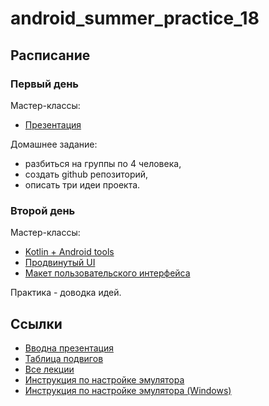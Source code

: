 # android_summer_practice_18

## Расписание

### Первый день

Мастер-классы:

* [Презентация](https://docs.google.com/presentation/d/1NMaPBoGbhrlKbHFrSEAl_aERa5yFdrm9yCQIvk2YVN0/edit#slide=id.g3b9556c891_0_1)


Домашнее задание:

* разбиться на группы по 4 человека,
* создать github репозиторий, 
* описать три идеи проекта.

### Второй день

Мастер-классы:

* [Kotlin + Android tools](https://docs.google.com/presentation/d/1VO2XrUpLFc49Qs8Ya2-Iokf0vfivvU1WYMUszujV0GM/edit#slide=id.g287286d170_0_0)
* [Продвинутый UI](https://docs.google.com/presentation/d/1dNSyLjcuKdHXpAXNSUeA3dFUbCrPK5BXMMNtSHAEROE/edit#slide=id.g287286d170_0_0)
* [Макет пользовательского интерфейса](https://docs.google.com/presentation/d/1xpCLgCvJn2GotpKFR9w0qZayK0Qc5fKMvy-LXjcU-HQ/edit#slide=id.p1)

Практика - доводка идей. 

## Ссылки

* [Вводна презентация](https://docs.google.com/presentation/d/1nYrgVX7OtLg7bmOg3Y3veRlzF_u4WzMqfGwxplFBnFo/edit#slide=id.p)
* [Таблица подвигов](https://docs.google.com/spreadsheets/d/1_YoM97PYxOK3rU1ZJw_2lKaaoqCHt5yVxxsZyC1-9K4/edit#gid=0)
* [Все лекции](https://drive.google.com/drive/folders/0B-cth7-Fd75FQnJLYktiX3JhT2c)
* [Инструкция по настройке эмулятора](https://docs.google.com/document/d/13EcEB7shriwXtsY3y10eWcfl0OtDMHtHNEuC6jgbjGU)
* [Инструкция по настройке эмулятора (Windows)](https://docs.google.com/document/d/1KQF6sBIdHn9oFpk0PMzNf5s9PW5IVDGCedpEPVo0Vmc)

